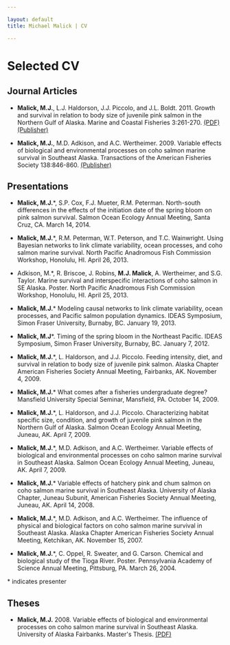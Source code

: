 ```yaml
---

layout: default
title: Michael Malick | CV

---
```

 

# Selected CV


<!-- <div class = navigation> --> 
<!--    <a href="#journals">Journal Articles</a> </br> -->
<!--    <a href="#presentations">Presentations</a> </br> -->
<!--    <a href="#theses">Theses</a> </br> -->
<!-- </div> -->



<a id="journals"></a>
## Journal Articles

* **Malick, M.J.**, L.J. Haldorson, J.J. Piccolo, and J.L.
  Boldt. 2011.  Growth and survival in relation to body size of 
  juvenile pink salmon in the Northern Gulf of Alaska. Marine and 
  Coastal Fisheries 3:261-270. [(PDF)][J1a] [(Publisher)][J1b]


* **Malick, M.J.**, M.D. Adkison, and A.C. Wertheimer. 2009.
  Variable effects of biological and environmental processes on coho
  salmon marine survival in Southeast Alaska. Transactions of the
  American Fisheries Society 138:846-860. [(Publisher)][J2]

[J1a]: /docs/Malick_etal_2011.pdf
[J1b]: http://www.tandfonline.com/doi/full/10.1080/19425120.2011.593467
[J2]: http://www.tandfonline.com/doi/abs/10.1577/T08-177.1




<a id="presentations"></a>
## Presentations


* **Malick, M.J.***, S.P. Cox, F.J. Mueter, R.M. Peterman. North-south
  differences in the effects of the initiation date of the spring bloom on pink
  salmon survival. Salmon Ocean Ecology Annual Meeting, Santa Cruz, CA. 
  March 14, 2014.

* **Malick, M.J.***, R.M. Peterman, W.T. Peterson, and T.C. Wainwright.
  Using Bayesian networks to link climate variability, ocean
  processes, and coho salmon marine survival. North Pacific
  Anadromous Fish Commission Workshop, Honolulu, HI. April 26, 2013.

* Adkison, M.*, R. Briscoe, J. Robins, **M.J. Malick**, A. Wertheimer,
  and S.G. Taylor. Marine survival and interspecific interactions of
  coho salmon in SE Alaska. Poster. North Pacific Anadromous Fish
  Commission Workshop, Honolulu, HI. April 25, 2013.

* **Malick, M.J.*** Modeling causal networks to link climate
  variability, ocean processes, and Pacific salmon population
  dynamics. IDEAS Symposium, Simon Fraser University, Burnaby, BC.
  January 19, 2013.

* **Malick, M.J***. Timing of the spring bloom in the
  Northeast Pacific.  IDEAS Symposium, Simon Fraser University,
  Burnaby, BC. January 7, 2012.

* **Malick, M.J.***, L. Haldorson, and J.J. Piccolo. Feeding
  intensity, diet, and survival in relation to body size of juvenile
  pink salmon.  Alaska Chapter American Fisheries Society Annual
  Meeting, Fairbanks, AK. November 4, 2009.

* **Malick, M.J.*** What comes after a fisheries undergraduate
  degree?  Mansfield University Special Seminar, Mansfield, PA.
  October 14, 2009.

* **Malick, M.J.***, L. Haldorson, and J.J. Piccolo. Characterizing
  habitat specific size, condition, and growth of juvenile pink
  salmon in the Northern Gulf of Alaska. Salmon Ocean Ecology Annual
  Meeting, Juneau, AK. April 7, 2009.

* **Malick, M.J.***, M.D. Adkison, and A.C. Wertheimer. Variable
  effects of biological and environmental processes on coho salmon
  marine survival in Southeast Alaska. Salmon Ocean Ecology Annual
  Meeting, Juneau, AK.  April 7, 2009.

* **Malick, M.J.*** Variable effects of hatchery pink and chum salmon
  on coho salmon marine survival in Southeast Alaska. University of
  Alaska Chapter, Juneau Subunit, American Fisheries Society Annual
  Meeting, Juneau, AK. April 14, 2008.

* **Malick, M.J.***, M.D. Adkison, and A.C. Wertheimer. The influence
  of physical and biological factors on coho salmon marine survival
  in Southeast Alaska. Alaska Chapter American Fisheries Society
  Annual Meeting, Ketchikan, AK. November 15, 2007.

* **Malick, M.J.***, C. Oppel, R. Sweater, and G. Carson. Chemical and
  biological study of the Tioga River. Poster. Pennsylvania Academy
  of Science Annual Meeting, Pittsburg, PA. March 26, 2004.


\* indicates presenter


<a id="theses"></a>
## Theses

* **Malick, M.J.** 2008. Variable effects of biological and
  environmental processes on coho salmon marine survival in Southeast
  Alaska. University of Alaska Fairbanks. Master's Thesis.
  [(PDF)][T1]


[T1]: /docs/thesis_final.pdf

